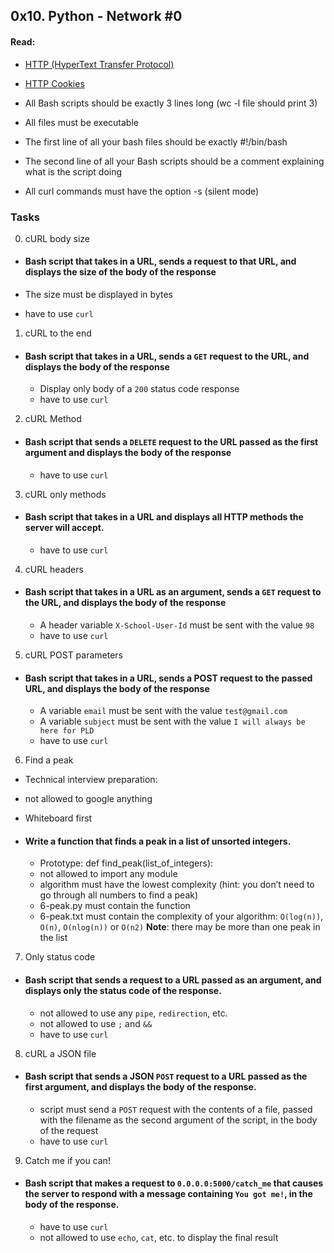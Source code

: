 ## 0x10. Python - Network #0

#### Read:

- [HTTP (HyperText Transfer Protocol)](https://www3.ntu.edu.sg/home/ehchua/programming/webprogramming/HTTP_Basics.html)
- [HTTP Cookies](https://developer.mozilla.org/en-US/docs/Web/HTTP/Cookies)

- All Bash scripts should be exactly 3 lines long (wc -l file should print 3)
- All files must be executable
- The first line of all your bash files should be exactly #!/bin/bash
- The second line of all your Bash scripts should be a comment explaining what is the script doing
- All curl commands must have the option -s (silent mode)


### Tasks

0. cURL body size

- #### Bash script that takes in a URL, sends a request to that URL, and displays the size of the body of the response

- The size must be displayed in bytes
- have to use `curl`

    
1. cURL to the end

- #### Bash script that takes in a URL, sends a `GET` request to the URL, and displays the body of the response

	- Display only body of a `200` status code response
	- have to use `curl`
    
2. cURL Method

- #### Bash script that sends a `DELETE` request to the URL passed as the first argument and displays the body of the response

	- have to use `curl`

    
3. cURL only methods

- #### Bash script that takes in a URL and displays all HTTP methods the server will accept.

	- have to use `curl`
    
4. cURL headers

- #### Bash script that takes in a URL as an argument, sends a `GET` request to the URL, and displays the body of the response

	- A header variable `X-School-User-Id` must be sent with the value `98`
	- have to use `curl`
    
5. cURL POST parameters

- #### Bash script that takes in a URL, sends a POST request to the passed URL, and displays the body of the response

	- A variable `email` must be sent with the value `test@gmail.com`
	- A variable `subject` must be sent with the value `I will always be here for PLD`
	- have to use `curl`
    
6. Find a peak

- Technical interview preparation:

- not allowed to google anything
- Whiteboard first

- #### Write a function that finds a peak in a list of unsorted integers.

	- Prototype: def find_peak(list_of_integers):
	- not allowed to import any module
	- algorithm must have the lowest complexity (hint: you don’t need to go through all numbers to find a peak)
	- 6-peak.py must contain the function
	- 6-peak.txt must contain the complexity of your algorithm: `O(log(n))`, `O(n)`, `O(nlog(n))` or `O(n2)`
__Note__: there may be more than one peak in the list

    
7. Only status code

- #### Bash script that sends a request to a URL passed as an argument, and displays only the status code of the response.

	- not allowed to use any `pipe`, `redirection`, etc.
	- not allowed to use `;` and `&&`
	- have to use `curl`

    
8. cURL a JSON file

- #### Bash script that sends a JSON `POST` request to a URL passed as the first argument, and displays the body of the response.

	- script must send a `POST` request with the contents of a file, passed with the filename as the second argument of the script, in the body of the request
	- have to use `curl`
    
9. Catch me if you can!

- #### Bash script that makes a request to `0.0.0.0:5000/catch_me` that causes the server to respond with a message containing `You got me!`, in the body of the response.

	- have to use `curl`
	- not allowed to use `echo`, `cat`, etc. to display the final result

